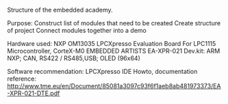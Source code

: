 Structure of the embedded academy.

Purpose:
Construct list of modules that need to be created
Create structure of project
Connect modules together into a demo

Hardware used:
NXP  OM13035  LPCXpresso Evaluation Board For LPC1115 Microcontroller, CorteX-M0
EMBEDDED ARTISTS EA-XPR-021 Dev.kit: ARM NXP; CAN, RS422 / RS485,USB; OLED (96x64)

Software recommendation: LPCXpresso IDE
Howto, documentation reference: http://www.tme.eu/en/Document/85081a3097c93f6f1aeb8ab481973373/EA-XPR-021-DTE.pdf
